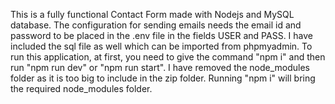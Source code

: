 This is a fully functional Contact Form made with Nodejs and MySQL database. The configuration for sending emails needs the email id and password to be placed in the .env file in the fields USER and PASS. I have included the sql file as well which can be imported from phpmyadmin. To run this application, at first, you need to give the command "npm i" and then run "npm run dev" or "npm run start". I have removed the node_modules folder as it is too big to include in the zip folder. Running "npm i" will bring the required node_modules folder.
